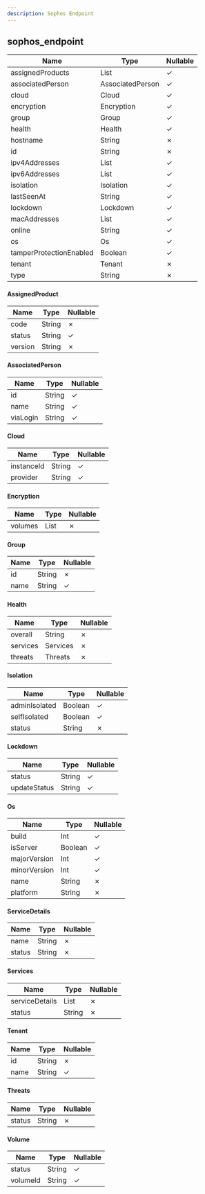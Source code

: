 ```yaml
---
description: Sophos Endpoint
---
```

sophos_endpoint
---------------

| **Name**                | **Type**              | **Nullable** |
| ----------------------- | --------------------- | ------------ |
| assignedProducts        | List<AssignedProduct> | &check;      |
| associatedPerson        | AssociatedPerson      | &check;      |
| cloud                   | Cloud                 | &check;      |
| encryption              | Encryption            | &check;      |
| group                   | Group                 | &check;      |
| health                  | Health                | &check;      |
| hostname                | String                | &cross;      |
| id                      | String                | &cross;      |
| ipv4Addresses           | List<String>          | &check;      |
| ipv6Addresses           | List<String>          | &check;      |
| isolation               | Isolation             | &check;      |
| lastSeenAt              | String                | &check;      |
| lockdown                | Lockdown              | &check;      |
| macAddresses            | List<String>          | &check;      |
| online                  | String                | &check;      |
| os                      | Os                    | &check;      |
| tamperProtectionEnabled | Boolean               | &check;      |
| tenant                  | Tenant                | &cross;      |
| type                    | String                | &cross;      |

#### AssignedProduct
| **Name** | **Type** | **Nullable** |
| -------- | -------- | ------------ |
| code     | String   | &cross;      |
| status   | String   | &check;      |
| version  | String   | &cross;      |

#### AssociatedPerson
| **Name** | **Type** | **Nullable** |
| -------- | -------- | ------------ |
| id       | String   | &check;      |
| name     | String   | &check;      |
| viaLogin | String   | &check;      |

#### Cloud
| **Name**   | **Type** | **Nullable** |
| ---------- | -------- | ------------ |
| instanceId | String   | &check;      |
| provider   | String   | &check;      |

#### Encryption
| **Name** | **Type**     | **Nullable** |
| -------- | ------------ | ------------ |
| volumes  | List<Volume> | &cross;      |

#### Group
| **Name** | **Type** | **Nullable** |
| -------- | -------- | ------------ |
| id       | String   | &cross;      |
| name     | String   | &check;      |

#### Health
| **Name** | **Type** | **Nullable** |
| -------- | -------- | ------------ |
| overall  | String   | &cross;      |
| services | Services | &cross;      |
| threats  | Threats  | &cross;      |

#### Isolation
| **Name**      | **Type** | **Nullable** |
| ------------- | -------- | ------------ |
| adminIsolated | Boolean  | &check;      |
| selfIsolated  | Boolean  | &check;      |
| status        | String   | &cross;      |

#### Lockdown
| **Name**     | **Type** | **Nullable** |
| ------------ | -------- | ------------ |
| status       | String   | &check;      |
| updateStatus | String   | &check;      |

#### Os
| **Name**     | **Type** | **Nullable** |
| ------------ | -------- | ------------ |
| build        | Int      | &check;      |
| isServer     | Boolean  | &check;      |
| majorVersion | Int      | &check;      |
| minorVersion | Int      | &check;      |
| name         | String   | &cross;      |
| platform     | String   | &cross;      |

#### ServiceDetails
| **Name** | **Type** | **Nullable** |
| -------- | -------- | ------------ |
| name     | String   | &cross;      |
| status   | String   | &cross;      |

#### Services
| **Name**       | **Type**             | **Nullable** |
| -------------- | -------------------- | ------------ |
| serviceDetails | List<ServiceDetails> | &cross;      |
| status         | String               | &cross;      |

#### Tenant
| **Name** | **Type** | **Nullable** |
| -------- | -------- | ------------ |
| id       | String   | &cross;      |
| name     | String   | &check;      |

#### Threats
| **Name** | **Type** | **Nullable** |
| -------- | -------- | ------------ |
| status   | String   | &cross;      |

#### Volume
| **Name** | **Type** | **Nullable** |
| -------- | -------- | ------------ |
| status   | String   | &check;      |
| volumeId | String   | &check;      |
